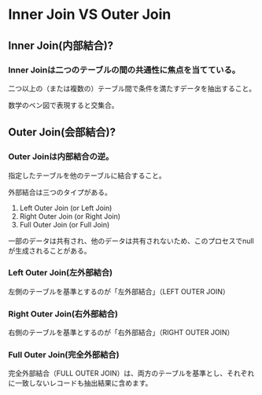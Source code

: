 # Inner Join VS Outer Join
## Inner Join(内部結合)?
### Inner Joinは二つのテーブルの間の共通性に焦点を当てている。

 二つ以上の（または複数の）テーブル間で条件を満たすデータを抽出すること。

 数学のベン図で表現すると交集合。

 ## Outer Join(会部結合)?
 ### Outer Joinは内部結合の逆。

 指定したテーブルを他のテーブルに結合すること。

 外部結合は三つのタイプがある。

<ol>
<li>Left Outer Join (or Left Join)</li>
<li>Right Outer Join (or Right Join)</li>
<li>Full Outer Join (or Full Join)</li>
</ol>

一部のデータは共有され、他のデータは共有されないため、このプロセスでnullが生成されることがある。

### Left Outer Join(左外部結合)

左側のテーブルを基準とするのが「左外部結合」（LEFT OUTER JOIN）

### Right Outer Join(右外部結合)

右側のテーブルを基準とするのが「右外部結合」（RIGHT OUTER JOIN）

### Full Outer Join(完全外部結合)

完全外部結合（FULL OUTER JOIN）は、両方のテーブルを基準とし、それぞれに一致しないレコードも抽出結果に含めます。